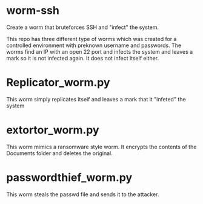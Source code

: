 # worm-ssh
Create a worm that bruteforces SSH and "infect" the system.

This repo has three different type of worms which was created for a controlled environment with preknown username and passwords.
The worms find an IP with an open 22 port and infects the system and leaves a mark so it is not infected again. It does not infect
itself either.

# Replicator_worm.py
This worm simply replicates itself and leaves a mark that it "infeted" the system

# extortor_worm.py
This worm mimics a ransomware style worm. It encrypts the contents of the Documents folder and deletes the original.

# passwordthief_worm.py	
This worm steals the passwd file and sends it to the attacker.


